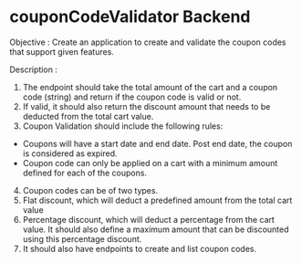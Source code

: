 # couponCodeValidator Backend

Objective :
Create an application to create and validate the coupon codes that support given features.

Description :

1. The endpoint should take the total amount of the cart and a coupon code (string) and return if the coupon code is valid or not.
2. If valid, it should also return the discount amount that needs to be deducted from the total cart value.
3. Coupon Validation should include the following rules:

- Coupons will have a start date and end date. Post end date, the coupon is considered as expired.
- Coupon code can only be applied on a cart with a minimum amount defined for each of the coupons.

4. Coupon codes can be of two types.
5. Flat discount, which will deduct a predefined amount from the total cart value
6. Percentage discount, which will deduct a percentage from the cart value. It should also define a maximum amount that can be discounted using this percentage discount.
7. It should also have endpoints to create and list coupon codes.
